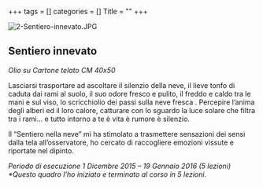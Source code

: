 +++
tags = []
categories = []
Title = ""
+++


![2-Sentiero-innevato.JPG]({{site.baseurl}}/content/work/2-Sentiero-innevato.JPG)

## Sentiero innevato

_Olio su Cartone telato	CM 40x50_

Lasciarsi trasportare ad ascoltare il silenzio della neve, il lieve tonfo di caduta dai rami al suolo, il suo odore fresco e pulito, il freddo e caldo tra le mani e sul viso, lo scricchiolio dei passi sulla neve fresca .
Percepire l’anima degli alberi ed il loro calore, catturare con lo sguardo la luce solare che filtra tra i rami... e tutto intorno a te è vita è rumore è silenzio.

Il “Sentiero nella neve” mi ha stimolato a trasmettere sensazioni dei sensi dalla tela all’osservatore, ho cercato di raccogliere emozioni vissute e riportate nel dipinto.

_Periodo di esecuzione	1 Dicembre 2015 – 19 Gennaio 2016 (5 lezioni) *Questo quadro l’ho iniziato e terminato al corso in 5 lezioni._

